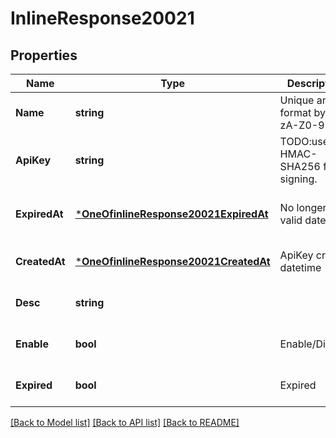 # InlineResponse20021

## Properties
Name | Type | Description | Notes
------------ | ------------- | ------------- | -------------
**Name** | **string** | Unique and format by [a-zA-Z0-9-_] | [optional] [default to null]
**ApiKey** | **string** | TODO:uses HMAC-SHA256 for signing. | [optional] [default to null]
**ExpiredAt** | [***OneOfinlineResponse20021ExpiredAt**](OneOfinlineResponse20021ExpiredAt.md) | No longer valid datetime | [optional] [default to infinity]
**CreatedAt** | [***OneOfinlineResponse20021CreatedAt**](OneOfinlineResponse20021CreatedAt.md) | ApiKey create datetime | [optional] [default to null]
**Desc** | **string** |  | [optional] [default to null]
**Enable** | **bool** | Enable/Disable | [optional] [default to null]
**Expired** | **bool** | Expired | [optional] [default to null]

[[Back to Model list]](../README.md#documentation-for-models) [[Back to API list]](../README.md#documentation-for-api-endpoints) [[Back to README]](../README.md)

